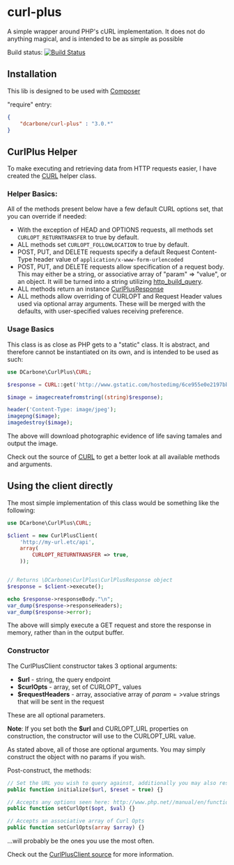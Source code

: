 curl-plus
======

A simple wrapper around PHP's cURL implementation.  It does not do anything magical, and is intended to be as simple as possible

Build status: [![Build Status](https://travis-ci.org/dcarbone/curl-plus.svg?branch=master)](https://travis-ci.org/dcarbone/curl-plus)

## Installation

This lib is designed to be used with [Composer](https://getcomposer.org/)

"require" entry:

```json
{
    "dcarbone/curl-plus" : "3.0.*"
}
```

## CurlPlus Helper

To make executing and retrieving data from HTTP requests easier, I have created the [CURL](./src/CURL.php) helper
class.

### Helper Basics:

All of the methods present below have a few default CURL options set, that you can override if needed:

- With the exception of HEAD and OPTIONS requests, all methods set ` CURLOPT_RETURNTRANSFER ` to true by default.
- ALL methods set ` CURLOPT_FOLLOWLOCATION ` to true by default.
- POST, PUT, and DELETE requests specify a default Request Content-Type header value of 
` application/x-www-form-urlencoded `
- POST, PUT, and DELETE requests allow specification of a request body.  This may either be a string,
or associative array of "param" => "value", or an object.  It will be turned into a string utilizing
[http_build_query](http://php.net/manual/en/function.http-build-query.php).
- ALL methods return an instance [CurlPlusResponse](./src/CurlPlusResponse.php)
- ALL methods allow overriding of CURLOPT and Request Header values used via optional array arguments.
These will be merged with the defaults, with user-specified values receiving preference.

### Usage Basics

This class is as close as PHP gets to a "static" class.  It is abstract, and therefore cannot be
instantiated on its own, and is intended to be used as such:

```php
use DCarbone\CurlPlus\CURL;

$response = CURL::get('http://www.gstatic.com/hostedimg/6ce955e0e2197bb6_large');

$image = imagecreatefromstring((string)$response);

header('Content-Type: image/jpeg');
imagepng($image);
imagedestroy($image);
```

The above will download photographic evidence of life saving tamales and output the image.

Check out the source of [CURL](./src/CURL.php) to get a better look at all available methods and arguments.

## Using the client directly

The most simple implementation of this class would be something like the following:

```php
use DCarbone\CurlPlus\CURL;

$client = new CurlPlusClient(
    'http://my-url.etc/api',
    array(
        CURLOPT_RETURNTRANSFER => true,
    ));


// Returns \DCarbone\CurlPlus\CurlPlusResponse object
$response = $client->execute();

echo $response->responseBody."\n";
var_dump($response->responseHeaders);
var_dump($response->error);
```

The above will simply execute a GET request and store the response in memory, rather than in the output buffer.

### Constructor

The CurlPlusClient constructor takes 3 optional arguments:

* **$url** - string, the query endpoint
* **$curlOpts** - array, set of CURLOPT_ values
* **$requestHeaders** - array, associative array of $param=>$value strings that will be sent in the request

These are all optional parameters.

**Note**: If you set both the **$url** and CURLOPT_URL properties on construction, the constructor will use to the CURLOPT_URL value.

As stated above, all of those are optional arguments.  You may simply construct the object with no params if you wish.

Post-construct, the methods:

```php
// Set the URL you wish to query against, additionally you may also reset any existing curl opts
public function initialize($url, $reset = true) {}

// Accepts any options seen here: http://www.php.net//manual/en/function.curl-setopt.php
public function setCurlOpt($opt, $val) {}

// Accepts an associative array of Curl Opts
public function setCurlOpts(array $array) {}
```

...will probably be the ones you use the most often.

Check out the [CurlPlusClient source](./src/CurlPlusClient.php) for more information.
